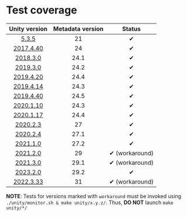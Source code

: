 # Test coverage

|       Unity version       | Metadata version |     Status     |
| :-----------------------: | :--------------: | :------------: |
|     [5.3.5](5.3.5f1/)     |        21        |       ✔        |
| [2017.4.40](2017.4.40f1/) |        24        |       ✔        |
|  [2018.3.0](2018.3.0f1/)  |       24.1       |       ✔        |
|  [2019.3.0](2019.3.0f6/)  |       24.2       |       ✔        |
| [2019.4.20](2019.4.20f1/) |       24.4       |       ✔        |
| [2019.4.14](2019.4.14f1/) |       24.3       |       ✔        |
| [2019.4.40](2019.4.40f1/) |       24.5       |       ✔        |
| [2020.1.10](2020.1.10f1/) |       24.3       |       ✔        |
| [2020.1.17](2020.1.17f1/) |       24.4       |       ✔        |
|  [2020.2.3](2020.2.3f1/)  |        27        |       ✔        |
|  [2020.2.4](2020.2.4f1/)  |       27.1       |       ✔        |
|  [2021.1.0](2021.1.0f1/)  |       27.2       |       ✔        |
|  [2021.2.0](2021.2.0f1/)  |        29        | ✔ (workaround) |
|  [2021.3.0](2021.3.0f1/)  |       29.1       | ✔ (workaround) |
|  [2023.2.0](2023.2.0f1/)  |       29.2       |       ✔        |
| [2022.3.33](2022.3.33f1/) |        31        | ✔ (workaround) |

**NOTE**: Tests for versions marked with `workaround` must be invoked using `./unity/monitor.sh & make unity/x.y.z/`. Thus, **DO NOT** launch `make unity/*/`
